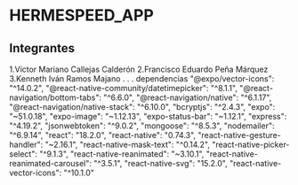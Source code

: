 # HERMESPEED_APP
## Integrantes
1.Víctor Mariano Callejas Calderón
2.Francisco Eduardo Peña Márquez
3.Kenneth Iván Ramos Majano
.
.
.
dependencias
        "@expo/vector-icons": "^14.0.2",
        "@react-native-community/datetimepicker": "^8.1.1",
        "@react-navigation/bottom-tabs": "^6.6.0",
        "@react-navigation/native": "^6.1.17",
        "@react-navigation/native-stack": "^6.10.0",
        "bcryptjs": "^2.4.3",
        "expo": "~51.0.18",
        "expo-image": "~1.12.13",
        "expo-status-bar": "~1.12.1",
        "express": "^4.19.2",
        "jsonwebtoken": "^9.0.2",
        "mongoose": "^8.5.3",
        "nodemailer": "^6.9.14",
        "react": "18.2.0",
        "react-native": "0.74.3",
        "react-native-gesture-handler": "~2.16.1",
        "react-native-mask-text": "^0.14.2",
        "react-native-picker-select": "^9.1.3",
        "react-native-reanimated": "~3.10.1",
        "react-native-reanimated-carousel": "^3.5.1",
        "react-native-svg": "15.2.0",
        "react-native-vector-icons": "^10.1.0"
